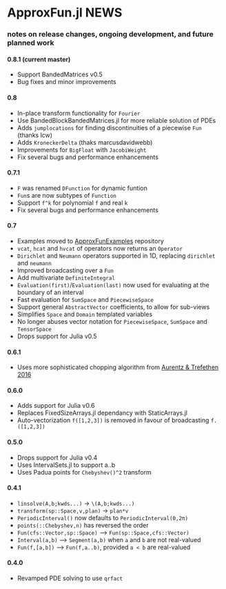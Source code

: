 
# ApproxFun.jl NEWS

### notes on release changes, ongoing development, and future planned work

#### 0.8.1 (current master)
 - Support BandedMatrices v0.5
 - Bug fixes and minor improvements

#### 0.8
- In-place transform functionality for `Fourier`
- Use BandedBlockBandedMatrices.jl for more reliable solution of PDEs
- Adds `jumplocations` for finding discontinuities of a piecewise `Fun` (thanks lcw)
- Adds `KroneckerDelta` (thaks marcusdavidwebb)
- Improvements for `BigFloat` with `JacobiWeight`
- Fix several bugs and performance enhancements

#### 0.7.1
- `F` was renamed `DFunction` for dynamic funtion
- `Fun`s are now subtypes of `Function`
- Support `f^k` for polynomial `f` and real `k`
- Fix several bugs and performance enhancements

#### 0.7
- Examples moved to [ApproxFunExamples](https://github.com/JuliaApproximation/ApproxFunExamples) repository
- `vcat`, `hcat` and `hvcat` of operators now returns an `Operator`
- `Dirichlet` and `Neumann` operators supported in 1D, replacing
`dirichlet` and `neumann`
- Improved broadcasting over a `Fun`
- Add multivariate `DefiniteIntegral`
- `Evaluation(first)`/`Evaluation(last)` now used for
evaluating at the boundary of an interval
- Fast evaluation for `SumSpace` and `PiecewiseSpace`
- Support general `AbstractVector` coefficients, to allow for sub-views
- Simplifies `Space` and `Domain` templated variables
- No longer abuses vector notation for `PiecewiseSpace`, `SumSpace` and `TensorSpace`
- Drops support for Julia v0.5

#### 0.6.1
- Uses more sophisticated chopping algorithm from [Aurentz & Trefethen 2016](https://people.maths.ox.ac.uk/trefethen/aurentz_trefethen_toms_final.pdf)

#### 0.6.0
- Adds support for Julia v0.6
- Replaces FixedSizeArrays.jl dependancy with StaticArrays.jl
- Auto-vectorization `f([1,2,3])` is removed in favour of broadcasting `f.([1,2,3])`


#### 0.5.0
- Drops support for Julia v0.4
- Uses IntervalSets.jl to support a..b
- Uses Padua points for `Chebyshev()^2` transform


#### 0.4.1
- `linsolve(A,b;kwds...)` -> `\(A,b;kwds...)`
- `transform(sp::Space,v,plan)` -> `plan*v`
- `PeriodicInterval()` now defaults to `PeriodicInterval(0,2π)`
- `points(::Chebyshev,n)` has reversed the order
- `Fun(cfs::Vector,sp::Space)` --> `Fun(sp::Space,cfs::Vector)`
- `Interval(a,b)` --> `Segment(a,b)` when `a` and `b` are not real-valued
- `Fun(f,[a,b])` --> `Fun(f,a..b)`, provided `a < b` are real-valued

#### 0.4.0
- Revamped PDE solving to use `qrfact`
